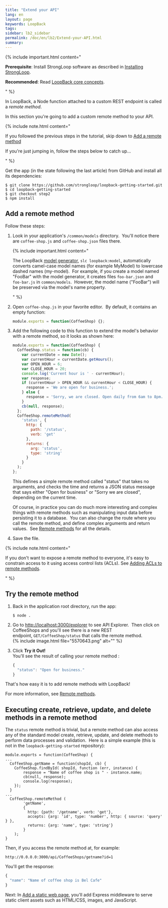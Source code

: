 ```yaml
---
title: "Extend your API"
lang: en
layout: page
keywords: LoopBack
tags:
sidebar: lb2_sidebar
permalink: /doc/en/lb2/Extend-your-API.html
summary:
---
```


{% include important.html content="

**Prerequisite**: Install StrongLoop software as described in [Installing StrongLoop](/doc/en/lb2/Installing-StrongLoop).

**Recommended**: Read [LoopBack core concepts](/doc/en/lb2/LoopBack-core-concepts).

" %} 

In LoopBack, a Node function attached to a custom REST endpoint is called a _remote method_.

In this section you're going to add a custom remote method to your API.

{% include note.html content="

If you followed the previous steps in the tutorial, skip down to [Add a remote method](/doc/en/lb2/Extend-your-API.html)

If you're just jumping in, follow the steps below to catch up...

" %}

Get the app (in the state following the last article) from GitHub and install all its dependencies:

```
$ git clone https://github.com/strongloop/loopback-getting-started.git
$ cd loopback-getting-started
$ git checkout step2
$ npm install
```

## Add a remote method

Follow these steps:

1.  Look in your application's `/common/models` directory.  You'll notice there are `coffee-shop.js` and `coffee-shop.json` files there.  

    {% include important.html content="

    The LoopBack [model generator](/doc/en/lb2/Model-generator), `slc loopback:model`, automatically converts camel-case model names (for example MyModel) to lowercase dashed names (my-model).  For example, if you create a model named \"FooBar\" with the model generator, it creates files `foo-bar.json` and `foo-bar.js` in `common/models`.  However, the model name (\"FooBar\") will be preserved via the model's name property.

    " %}
2.  Open `coffee-shop.js` in your favorite editor.  By default, it contains an empty function: 

    ```js
    module.exports = function(CoffeeShop) {};
    ```

3.  Add the following code to this function to extend the model's behavior with a remote method, so it looks as shown here:

    ```js
    module.exports = function(CoffeeShop) {
      CoffeeShop.status = function(cb) {
        var currentDate = new Date();
        var currentHour = currentDate.getHours();
        var OPEN_HOUR = 6;
        var CLOSE_HOUR = 20;
        console.log('Current hour is ' - currentHour);
        var response;
        if (currentHour > OPEN_HOUR && currentHour < CLOSE_HOUR) {
          response = 'We are open for business.';
        } else {
          response = 'Sorry, we are closed. Open daily from 6am to 8pm.';
        }
        cb(null, response);
      };
      CoffeeShop.remoteMethod(
        'status', {
          http: {
            path: '/status',
            verb: 'get'
          },
          returns: {
            arg: 'status',
            type: 'string'
          }
        }
      );
    };
    ```

    This defines a simple remote method called "status" that takes no arguments, and checks the time and returns a JSON status message that says either "Open for business" or "Sorry we are closed", depending on the current time.

    Of course, in practice you can do much more interesting and complex things with remote methods such as manipulating input data before persisting it to a database.  You can also change the route where you call the remote method, and define complex arguments and return values.  See [Remote methods](/doc/en/lb2/Remote-methods) for all the details.

4.  Save the file.

{% include note.html content="

If you don't want to expose a remote method to everyone, it's easy to constrain access to it using access control lists (ACLs). See [Adding ACLs to remote methods](/doc/en/lb2/Remote-methods#Remotemethods-AddingACLstoremotemethods).

" %}

## Try the remote method

1.  Back in the application root directory, run the app: 

    `$ node .`

2.  Go to [http://localhost:3000/explorer](http://localhost:3000/explorer) to see API Explorer.  Then click on CoffeeShops and you'll see there is a new REST endpoint, `GET/CoffeeShop/status` that calls the remote method.  
    {% include image.html file="5570643.png" alt="" %} 

3.  Click **Try it Out!**  
    You'll see the result of calling your remote method :  
    ```js
    {
      "status": "Open for business."
    }
    ```

That's how easy it is to add remote methods with LoopBack! 

For more information, see [Remote methods](/doc/en/lb2/Remote-methods).

## Executing create, retrieve, update, and delete methods in a remote method

The `status` remote method is trivial, but a remote method can also access any of the standard model create, retrieve, update, and delete methods to perform data processes and validation.  Here is a simple example (this is not in the `loopback-getting-started` repository):

```
module.exports = function(CoffeeShop) {
...
  CoffeeShop.getName = function(shopId, cb) {
    CoffeeShop.findById( shopId, function (err, instance) {
        response = "Name of coffee shop is " - instance.name;
        cb(null, response);
        console.log(response);
    });
  }
...
  CoffeeShop.remoteMethod (
        'getName', 
        {
          http: {path: '/getname', verb: 'get'},
          accepts: {arg: 'id', type: 'number', http: { source: 'query' } },
          returns: {arg: 'name', type: 'string'}
        }
    );
}
```

Then, if you access the remote method at, for example:

`http://0.0.0.0:3000/api/CoffeeShops/getname?id=1`

You'll get the response:

```js
{
  "name": "Name of coffee shop is Bel Cafe"
}
```

Next: In [Add a static web page](/doc/en/lb2/Add-a-static-web-page.html), you'll add Express middleware to serve static client assets such as HTML/CSS, images, and JavaScript.